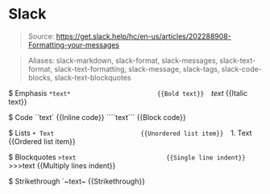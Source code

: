 # Slack

> Source: https://get.slack.help/hc/en-us/articles/202288908-Formatting-your-messages

> Aliases: slack-markdown, slack-format, slack-messages, slack-text-format, slack-text-formatting, slack-message, slack-tags, slack-code-blocks, slack-text-blockquotes

$ Emphasis
    `*text*                        {{Bold text}} 
    `_text_                        {{Italic text}} 

$ Code
    ``text`                        {{Inline code}} 
    ````text```                    {{Block code}} 

$ Lists
    `• Text                        {{Unordered list item}} 
    `1. Text                       {{Ordered list item}} 

$ Blockquotes
    `>text                         {{Single line indent}} 
    `>>>text                       {{Multiply lines indent}} 

$ Strikethrough
    `~text~                        {{Strikethrough}} 

